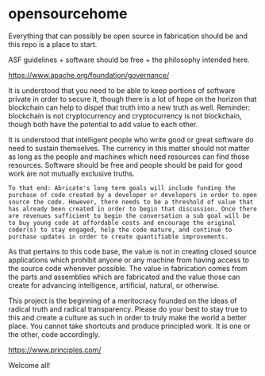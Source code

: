 # opensourcehome
Everything that can possibly be open source in fabrication should be and this repo is a place to start.

ASF guidelines + software should be free + the philosophy intended here. 

https://www.apache.org/foundation/governance/

It is understood that you need to be able to keep portions of software private in order to secure it, though there is a lot of hope on the horizon that blockchain can help to dispel that truth into a new truth as well. Reminder: blockchain is not cryptocurrency and cryptocurrency is not blockchain, though both have the potential to add value to each other. 

It is understood that intelligent people who write good or great software do need to sustain themselves. The currency in this matter should not matter as long as the people and machines which need resources can find those resources. Software should be free and people should be paid for good work are not mutually exclusive truths. 

    To that end: Abricate's long term goals will include funding the purchase of code created by a developer or developers in order to open source the code. However, there needs to be a threshold of value that has already been created in order to begin that discussion. Once there are revenues sufficient to begin the conversation a sub goal will be to buy young code at affordable costs and encourage the original coder(s) to stay engaged, help the code mature, and continue to purchase updates in order to create quantifiable improvements. 

As that pertains to this code base, the value is not in creating closed source applications which prohibit anyone or any machine from having access to the source code whenever possible. The value in fabrication comes from the parts and assemblies which are fabricated and the value those can create for advancing intelligence, artificial, natural, or otherwise.

This project is the beginning of a meritocracy founded on the ideas of radical truth and radical transparency. Please do your best to stay true to this and create a culture as such in order to truly make the world a better place. You cannot take shortcuts and produce principled work. It is one or the other, code accordingly. 

https://www.principles.com/

Welcome all!

